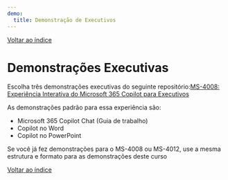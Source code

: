 ```yaml
---
demo:
  title: Demonstração de Executivos
---
```


[Voltar ao índice](https://microsoftlearning.github.io/MS-4021-Copilot-Immersion-Experience/)

# Demonstrações Executivas

Escolha três demonstrações executivas do seguinte repositório:[MS-4008: Experiência Interativa do Microsoft 365 Copilot para Executivos](https://microsoftlearning.github.io/MS-4008-Microsoft-365-Copilot-Interactive-Experience-for-Executives/)

As demonstrações padrão para essa experiência são:

- Microsoft 365 Copilot Chat (Guia de trabalho)
- Copilot no Word
- Copilot no PowerPoint

Se você já fez demonstrações para o MS-4008 ou MS-4012, use a mesma estrutura e formato para as demonstrações deste curso

[Voltar ao índice](https://microsoftlearning.github.io/MS-4021-Copilot-Immersion-Experience/)
